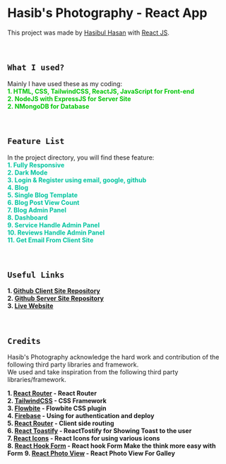 # Hasib's Photography - React App

This project was made by [Hasibul Hasan](https://github.com/cbHasib) with [React JS](https://github.com/facebook/create-react-app).

<br>

## **`What I used?`**

Mainly I have used these as my coding: \
<span style="color:#00C707">**1. HTML, CSS, TailwindCSS, ReactJS, JavaScript for Front-end** </span> \
<span style="color:#00C707">**2. NodeJS with ExpressJS for Server Site** </span> \
<span style="color:#00C707">**2. NMongoDB for Database** </span>

<br>

## **`Feature List`**

In the project directory, you will find these feature: \
<span style="color:#00C49F">**1. Fully Responsive** </span> \
<span style="color:#00C49F">**2. Dark Mode** </span> \
<span style="color:#00C49F">**3. Login & Register using email, google, github** </span> \
<span style="color:#00C49F">**4. Blog** </span> \
<span style="color:#00C49F">**5. Single Blog Template** </span> \
<span style="color:#00C49F">**6. Blog Post View Count** </span>\
<span style="color:#00C49F">**7. Blog Admin Panel** </span>\
<span style="color:#00C49F">**8. Dashboard** </span>\
<span style="color:#00C49F">**9. Service Handle Admin Panel** </span>\
<span style="color:#00C49F">**10. Reviews Handle Admin Panel** </span>\
<span style="color:#00C49F">**11. Get Email From Client Site** </span>

<br>

## **`Useful Links`**

**1. [Github Client Site Repository](https://github.com/Porgramming-Hero-web-course/b6a11-service-review-client-side-cbHasib)** \
**2. [Github Server Site Repository](https://github.com/Porgramming-Hero-web-course/b6a11-service-review-server-side-cbHasib)** \
**3. [Live Website](https://hasib-photography.web.app/)**

<br>

## **`Credits`**

Hasib's Photography acknowledge the hard work and contribution of the following third party libraries and framework. <br> We used and take inspiration from the following third party libraries/framework.

**1. [React Router](https://tailwindcss.com/) - React Router** \
**2. [TailwindCSS](https://tailwindcss.com/) - CSS Framework** \
**3. [Flowbite](https://flowbite.com/) - Flowbite CSS plugin** \
**4. [Firebase](https://firebase.google.com/) - Using for authentication and deploy** \
**5. [React Router](https://reactrouter.com/) - Client side routing** \
**6. [React Toastify](https://fkhadra.github.io/react-toastify/) - ReactTostify for Showing Toast to the user**\
**7. [React Icons](https://react-icons.github.io/react-icons/) - React Icons for using various icons**\
**8. [React Hook Form](https://react-hook-form.com/) - React hook Form Make the think more easy with Form**
**9. [React Photo View](https://react-photo-view.vercel.app/en-US) - React Photo View For Galley**

